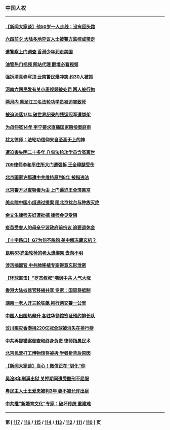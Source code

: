 ### 中国人权
---
#### [【新闻大家谈】他50岁一人走线：没有回头路](../../pages/ncid278/n14008870.md?06030045) 
#### [六四前夕 大陆多地异议人士被警方监控或带走](../../pages/ncid278/n14008691.md?06030045) 
#### [遭警察上门调查 香港少年润走美国](../../pages/ncid278/n14008372.md?06030045) 
#### [油管热门视频 网站代理 翻墙必看视频](http://138.2.39.72:81/youtube.html?epic-marker?06030045)
#### [强拆清真寺穹顶 云南警民爆冲突 约30人被抓](../../pages/ncid278/n14008044.md?06030045) 
#### [河南六网民发有关小麦视频被处罚 两人被行拘](../../pages/ncid278/n14007777.md?06030045) 
#### [两月内 黑龙江三名法轮功学员被迫害致死](../../pages/ncid278/n14006552.md?06030045) 
#### [被迫流落17年 破世界纪录的残运冠军遭绑架](../../pages/ncid278/n14006004.md?06030045) 
#### [为母伸冤14年 李宁要求直播国家赔偿案庭审](../../pages/ncid278/n14004992.md?06030045) 
#### [犹太律师：法轮功信仰来自至高无上的神](../../pages/ncid278/n14005864.md?06030045) 
#### [遭迫害失明二十多年 八旬法轮功学员含冤离世](../../pages/ncid278/n14005431.md?06030045) 
#### [709律师李和平住所大门遭强拆 王全璋腿受伤](../../pages/ncid278/n14005785.md?06030045) 
#### [北京画家许那遭中共维持原判8年 被指违法](../../pages/ncid278/n14004182.md?06030045) 
#### [北京警方以查吸毒为由 上门逼迫王全璋离京](../../pages/ncid278/n14003750.md?06030045) 
#### [美众院中国小组通过提案 阻北京扰台与种族灭绝](../../pages/ncid278/n14003358.md?06030045) 
#### [余文生律师夫妇遭批捕 律师会见受阻](../../pages/ncid278/n14002366.md?06030045) 
#### [疫苗受害人的母亲宁波政府前抗议 追要退休金](../../pages/ncid278/n13995724.md?06030045) 
#### [【十字路口】G7为何不脱钩 美中解冻藏玄机？](../../pages/ncid278/n14002513.md?06030045) 
#### [昆明83岁坐轮椅的老太遭绑架 去向不明](../../pages/ncid278/n14000874.md?06030045) 
#### [涉活摘器官 中共肺移植专家得意忘形泄密](../../pages/ncid278/n14001686.md?06030045) 
#### [【环球直击】“罗杰叔叔”嘲讽中共 人气大涨](../../pages/ncid278/n14001783.md?06030045) 
#### [香港大陆拟器官移植共享 专家：国际将抵制](../../pages/ncid278/n14001065.md?06030045) 
#### [湖南一老人开三轮狂飙 拖行两交警一公里](../../pages/ncid278/n14000929.md?06030045) 
#### [中国人出国热飙升 各驻华领馆签证预约排长队](../../pages/ncid278/n14000801.md?06030045) 
#### [汶川赈灾香港捐220亿冠全球被消失在排行榜](../../pages/ncid278/n14000873.md?06030045) 
#### [中共再提错案倒查和终身负责 律师指愚民术](../../pages/ncid278/n14000628.md?06030045) 
#### [北京民营打工博物馆将被拆 学者析背后原因](../../pages/ncid278/n14000317.md?06030045) 
#### [【新闻大家谈】当心！微信正在“驯化”你](../../pages/ncid278/n14000366.md?06030045) 
#### [吴淦8年刑满出狱 关押期间遭受酷刑不屈服](../../pages/ncid278/n14000117.md?06030045) 
#### [粤民主人士王爱忠被判3年 妻不被允许出庭](../../pages/ncid278/n13999773.md?06030045) 
#### [中共推“新婚育文化”专家：破坏传统 重建难](../../pages/ncid278/n13999328.md?06030045) 

---
#### 第 [ [117](./117.md?06030045) / [116](./116.md?06030045) / [115](./115.md?06030045) / [114](./114.md?06030045) / [113](./113.md?06030045) / [112](./112.md?06030045) / [111](./111.md?06030045) / [110](./110.md?06030045) ] 页
